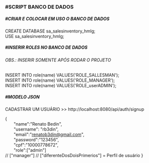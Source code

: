<h3>#SCRIPT BANCO DE DADOS</h3>
<h5>#CRIAR E COLOCAR EM USO O BANCO DE DADOS</h5>
CREATE DATABASE sa_salesinventory_hmlg;</br>
USE sa_salesinventory_hmlg;
<h5>#INSERIR ROLES NO BANCO DE DADOS</h5>
<h6>OBS.: INSERIR SOMENTE APÓS RODAR O PROJETO</h6>
INSERT INTO role(name) VALUES('ROLE_SALLESMAN');</br>
INSERT INTO role(name) VALUES('ROLE_MANAGER');</br>
INSERT INTO role(name) VALUES('ROLE_userADMIN');</br>


<h5>#MODELO JSON</h5>

CADASTRAR UM USUÁRIO >>  http://localhost:8080/api/auth/signup</br>

{</br>
	&emsp;&emsp;"name":"Renato Bedin",</br>
	&emsp;&emsp;"username": "rb3din",</br>
	&emsp;&emsp;"email":"renatob3din@gmail.com",</br>
	&emsp;&emsp;"password":"123456",</br>
	&emsp;&emsp;"cpf":"10000778672",</br>
	&emsp;&emsp;"role":["admin"]</br> // ["manager"] // ["diferenteDosDoisPrimerios"] = Perfil de usuário 
}
</p>
